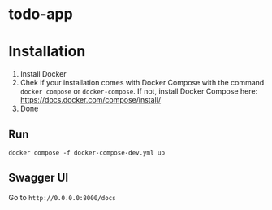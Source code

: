 # todo-app
# Installation

1. Install Docker
2. Chek if your installation comes with Docker Compose with the command `docker compose` or `docker-compose`. If not, install Docker Compose here: https://docs.docker.com/compose/install/
3. Done

## Run
`docker compose -f docker-compose-dev.yml up`

## Swagger UI
Go to `http://0.0.0.0:8000/docs`
